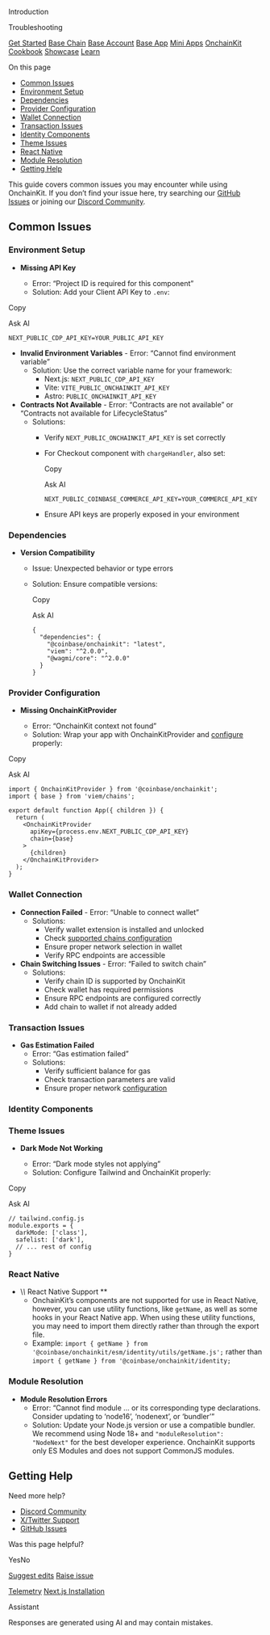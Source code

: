 Introduction

Troubleshooting

[Get Started](https://docs.base.org/get-started/base) [Base Chain](https://docs.base.org/base-chain/quickstart/why-base) [Base Account](https://docs.base.org/base-account/overview/what-is-base-account) [Base App](https://docs.base.org/base-app/introduction/beta-faq) [Mini Apps](https://docs.base.org/mini-apps/overview) [OnchainKit](https://docs.base.org/onchainkit/getting-started) [Cookbook](https://docs.base.org/cookbook/onboard-any-user) [Showcase](https://docs.base.org/showcase) [Learn](https://docs.base.org/learn/welcome)

On this page

- [Common Issues](https://docs.base.org/onchainkit/guides/troubleshooting#common-issues)
- [Environment Setup](https://docs.base.org/onchainkit/guides/troubleshooting#environment-setup)
- [Dependencies](https://docs.base.org/onchainkit/guides/troubleshooting#dependencies)
- [Provider Configuration](https://docs.base.org/onchainkit/guides/troubleshooting#provider-configuration)
- [Wallet Connection](https://docs.base.org/onchainkit/guides/troubleshooting#wallet-connection)
- [Transaction Issues](https://docs.base.org/onchainkit/guides/troubleshooting#transaction-issues)
- [Identity Components](https://docs.base.org/onchainkit/guides/troubleshooting#identity-components)
- [Theme Issues](https://docs.base.org/onchainkit/guides/troubleshooting#theme-issues)
- [React Native](https://docs.base.org/onchainkit/guides/troubleshooting#react-native)
- [Module Resolution](https://docs.base.org/onchainkit/guides/troubleshooting#module-resolution)
- [Getting Help](https://docs.base.org/onchainkit/guides/troubleshooting#getting-help)

This guide covers common issues you may encounter while using OnchainKit. If you don’t find your issue here, try searching our [GitHub Issues](https://github.com/coinbase/onchainkit/issues) or joining our [Discord Community](https://discord.gg/invite/buildonbase).

## [​](https://docs.base.org/onchainkit/guides/troubleshooting\#common-issues)  Common Issues

### [​](https://docs.base.org/onchainkit/guides/troubleshooting\#environment-setup)  Environment Setup

- **Missing API Key**

  - Error: “Project ID is required for this component”
  - Solution: Add your Client API Key to `.env`:

Copy

Ask AI

```
NEXT_PUBLIC_CDP_API_KEY=YOUR_PUBLIC_API_KEY

```

- **Invalid Environment Variables**  - Error: “Cannot find environment variable”
  - Solution: Use the correct variable name for your framework:
    - Next.js: `NEXT_PUBLIC_CDP_API_KEY`
    - Vite: `VITE_PUBLIC_ONCHAINKIT_API_KEY`
    - Astro: `PUBLIC_ONCHAINKIT_API_KEY`
- **Contracts Not Available**  - Error: “Contracts are not available” or “Contracts not available for LifecycleStatus”
  - Solutions:
    - Verify `NEXT_PUBLIC_ONCHAINKIT_API_KEY` is set correctly
    - For Checkout component with `chargeHandler`, also set:







      Copy







      Ask AI











      ```
      NEXT_PUBLIC_COINBASE_COMMERCE_API_KEY=YOUR_COMMERCE_API_KEY

      ```

    - Ensure API keys are properly exposed in your environment

### [​](https://docs.base.org/onchainkit/guides/troubleshooting\#dependencies)  Dependencies

- **Version Compatibility**
  - Issue: Unexpected behavior or type errors
  - Solution: Ensure compatible versions:







    Copy







    Ask AI











    ```
    {
      "dependencies": {
        "@coinbase/onchainkit": "latest",
        "viem": "^2.0.0",
        "@wagmi/core": "^2.0.0"
      }
    }

    ```

### [​](https://docs.base.org/onchainkit/guides/troubleshooting\#provider-configuration)  Provider Configuration

- **Missing OnchainKitProvider**

  - Error: “OnchainKit context not found”
  - Solution: Wrap your app with OnchainKitProvider and [configure](https://docs.base.org/onchainkit/getting-started) properly:

Copy

Ask AI

```
import { OnchainKitProvider } from '@coinbase/onchainkit';
import { base } from 'viem/chains';

export default function App({ children }) {
  return (
    <OnchainKitProvider
      apiKey={process.env.NEXT_PUBLIC_CDP_API_KEY}
      chain={base}
    >
      {children}
    </OnchainKitProvider>
  );
}

```

### [​](https://docs.base.org/onchainkit/guides/troubleshooting\#wallet-connection)  Wallet Connection

- **Connection Failed**  - Error: “Unable to connect wallet”
  - Solutions:
    - Verify wallet extension is installed and unlocked
    - Check [supported chains configuration](https://docs.base.org/onchainkit/wallet/wallet)
    - Ensure proper network selection in wallet
    - Verify RPC endpoints are accessible
- **Chain Switching Issues**  - Error: “Failed to switch chain”
  - Solutions:
    - Verify chain ID is supported by OnchainKit
    - Check wallet has required permissions
    - Ensure RPC endpoints are configured correctly
    - Add chain to wallet if not already added

### [​](https://docs.base.org/onchainkit/guides/troubleshooting\#transaction-issues)  Transaction Issues

- **Gas Estimation Failed**
  - Error: “Gas estimation failed”
  - Solutions:
    - Verify sufficient balance for gas
    - Check transaction parameters are valid
    - Ensure proper network [configuration](https://docs.base.org/onchainkit/transaction/transaction)

### [​](https://docs.base.org/onchainkit/guides/troubleshooting\#identity-components)  Identity Components

### [​](https://docs.base.org/onchainkit/guides/troubleshooting\#theme-issues)  Theme Issues

- **Dark Mode Not Working**

  - Error: “Dark mode styles not applying”
  - Solution: Configure Tailwind and OnchainKit properly:

Copy

Ask AI

```
// tailwind.config.js
module.exports = {
  darkMode: ['class'],
  safelist: ['dark'],
  // ... rest of config
}

```

### [​](https://docs.base.org/onchainkit/guides/troubleshooting\#react-native)  React Native

- \\*\\* React Native Support \*\*
  - OnchainKit’s components are not supported for use in React Native, however, you can use utility functions, like `getName`, as well as some hooks in your React Native app. When using these utility functions, you may need to import them directly rather than through the export file.
  - Example: `import { getName } from '@coinbase/onchainkit/esm/identity/utils/getName.js';` rather than `import { getName } from '@coinbase/onchainkit/identity;`

### [​](https://docs.base.org/onchainkit/guides/troubleshooting\#module-resolution)  Module Resolution

- **Module Resolution Errors**
  - Error: “Cannot find module … or its corresponding type declarations. Consider updating to ‘node16’, ‘nodenext’, or ‘bundler’”
  - Solution: Update your Node.js version or use a compatible bundler. We recommend using Node 18+ and `"moduleResolution": "NodeNext"` for the best developer experience. OnchainKit supports only ES Modules and does not support CommonJS modules.

## [​](https://docs.base.org/onchainkit/guides/troubleshooting\#getting-help)  Getting Help

Need more help?

- [Discord Community](https://discord.gg/invite/buildonbase)
- [X/Twitter Support](https://x.com/onchainkit)
- [GitHub Issues](https://github.com/coinbase/onchainkit/issues)

Was this page helpful?

YesNo

[Suggest edits](https://github.com/base/docs/edit/master/docs/onchainkit/guides/troubleshooting.mdx) [Raise issue](https://github.com/base/docs/issues/new?title=Issue%20on%20docs&body=Path:%20/onchainkit/guides/troubleshooting)

[Telemetry](https://docs.base.org/onchainkit/guides/telemetry) [Next.js Installation](https://docs.base.org/onchainkit/installation/nextjs)

Assistant

Responses are generated using AI and may contain mistakes.
